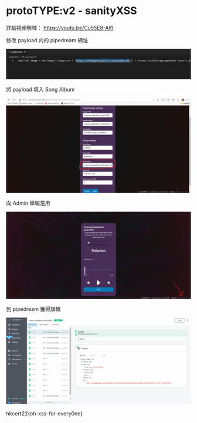 # protoTYPE:v2 - sanityXSS

詳細視頻解釋： https://youtu.be/Cu55E8-AlfI

修改 payload 内的 pipedream 網址

![Payload Modification](./4.png)
<!--忘記加回來，就這樣吧-->

將 payload 填入 Song Album

![Song Album](./1.png)

向 Admin 舉報濫用

![Report Abuse](./2.png)

到 pipedream 獲得旗幟

![Get Flag](./3.png)

hkcert22{oh-xss-for-every0ne}